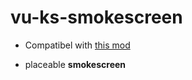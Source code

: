 # vu-ks-smokescreen
* Compatibel with [this mod](https://github.com/Maxinger15/VU-Killstreak)

* placeable **smokescreen**

